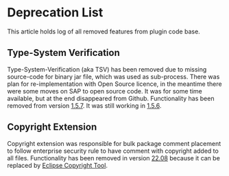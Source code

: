 # Deprecation List

This article holds log of all removed features from plugin code base.

## Type-System Verification

Type-System-Verification (aka TSV) has been removed due to missing source-code for binary jar file, which was used as sub-process. There was plan for re-implementation with Open Source licence, in the meantime there were some moves on SAP to open source code. It was for some time available, but at the end disappeared from Github. Functionality has been removed from version [1.5.7](https://github.com/SAP/hybris-commerce-eclipse-plugin/releases/tag/v1.5.7). It was still working in [1.5.6](https://github.com/SAP/hybris-commerce-eclipse-plugin/releases/tag/v1.5.6).

## Copyright Extension

Copyright extension was responsible for bulk package comment placement to follow enterprise security rule to have comment with copyright added to all files. Functionality has been removed in version [22.08](https://github.com/SAP/hybris-commerce-eclipse-plugin/releases/tag/v22.8) because it can be replaced by [Eclipse Copyright Tool](https://wiki.eclipse.org/Development_Resources/How_to_Use_Eclipse_Copyright_Tool).

